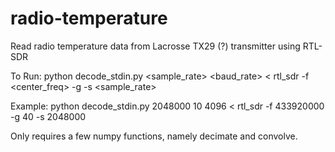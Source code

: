 # radio-temperature
Read radio temperature data from Lacrosse TX29 (?) transmitter using RTL-SDR

To Run: python decode_stdin.py <sample_rate> <decimation> <baud_rate> < rtl_sdr -f <center_freq> -g <gain> -s <sample_rate>

Example: python decode_stdin.py 2048000 10 4096 < rtl_sdr -f 433920000 -g 40 -s 2048000

Only requires a few numpy functions, namely decimate and convolve.
